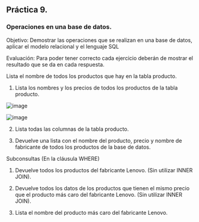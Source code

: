## Práctica 9.
### Operaciones en una base de datos.
Objetivo: Demostrar las operaciones que se realizan en una base de datos, aplicar el modelo relacional y el lenguaje SQL

Evaluación: Para poder tener correcto cada ejercicio deberán de mostrar el resultado que se da en cada respuesta.

Lista el nombre de todos los productos que hay en la tabla producto.


1. Lista los nombres y los precios de todos los productos de la tabla producto.

![image](https://user-images.githubusercontent.com/102439883/172984797-91651347-80a0-44ee-bec0-dc9df4dde8c2.png)

![image](https://user-images.githubusercontent.com/102439883/172984836-df1be28a-94aa-41a1-94f3-cb3ff980a482.png)

2. Lista todas las columnas de la tabla producto.



3. Devuelve una lista con el nombre del producto, precio y nombre de fabricante de
todos los productos de la base de datos.

Subconsultas (En la cláusula WHERE)
1. Devuelve todos los productos del fabricante Lenovo. (Sin utilizar INNER
JOIN).


2. Devuelve todos los datos de los productos que tienen el mismo precio que el
producto más caro del fabricante Lenovo. (Sin utilizar INNER JOIN).


3. Lista el nombre del producto más caro del fabricante Lenovo.
